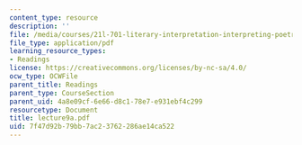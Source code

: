 ```yaml
---
content_type: resource
description: ''
file: /media/courses/21l-701-literary-interpretation-interpreting-poetry-fall-2003/7f47d92b79bb7ac23762286ae14ca522_lecture9a.pdf
file_type: application/pdf
learning_resource_types:
- Readings
license: https://creativecommons.org/licenses/by-nc-sa/4.0/
ocw_type: OCWFile
parent_title: Readings
parent_type: CourseSection
parent_uid: 4a8e09cf-6e66-d8c1-78e7-e931ebf4c299
resourcetype: Document
title: lecture9a.pdf
uid: 7f47d92b-79bb-7ac2-3762-286ae14ca522
---
```

